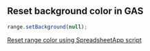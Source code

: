 ## Reset background color in GAS

```js
range.setBackground(null);
```

[Reset range color using SpreadsheetApp script](https://stackoverflow.com/questions/34338026/reset-range-color-using-spreadsheetapp-script)
